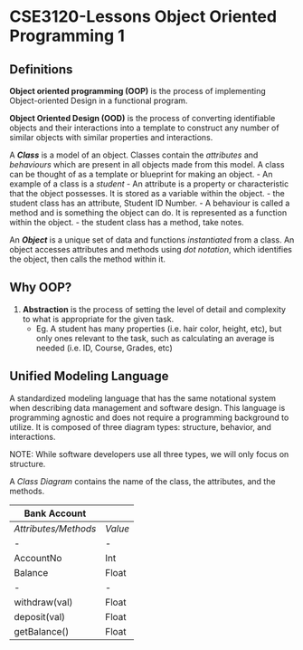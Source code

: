 # CSE3120-Lessons Object Oriented Programming 1

## Definitions

__Object oriented programming (OOP)__ is the process of implementing Object-oriented Design in a functional program.

__Object Oriented Design (OOD)__ is the process of converting identifiable objects and their interactions into a template to construct any number of similar objects with similar properties and interactions.

A ___Class___ is a model of an object. Classes contain the _attributes_ and _behaviours_ which are present in all objects made from this model. A class can be thought of as a template or blueprint for making an object.
    - An example of a class is a _student_
    - An attribute is a property or characteristic that the object possesses. It is stored as a variable within the object.
        - the student class has an attribute, Student ID Number.
    - A behaviour is called a method and is something the object can do. It is represented as a function within the object.
        - the student class has a method, take notes.
        
An ___Object___ is a unique set of data and functions _instantiated_ from a class. An object accesses attributes and methods using _dot notation_, which identifies the object, then calls the method within it.

## Why OOP?
1. __Abstraction__ is the process of setting the level of detail and complexity to what is appropriate for the given task.
    - Eg. A student has many properties (i.e. hair color, height, etc), but only ones relevant to the task, such as calculating an average is needed (i.e. ID, Course, Grades, etc)

## Unified Modeling Language
A standardized modeling language that has the same notational system when describing data management and software design. This language is programming agnostic and does not require a programming background to utilize. It is composed of three diagram types: structure, behavior, and interactions.

NOTE: While software developers use all three types, we will only focus on structure.

A _Class Diagram_ contains the name of the class, the attributes, and the methods.

| Bank Account | |
| --- | --- |
| _Attributes/Methods_ | _Value_ |
| - | - |
| AccountNo | Int |
| Balance | Float |
| - | - |
| withdraw(val) | Float |
| deposit(val) | Float |
| getBalance() | Float |
